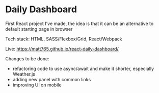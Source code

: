 # Daily Dashboard

First React project I've made, the idea is that it can be an alternative to default starting page in browser

Tech stack: HTML, SASS/Flexbox/Grid, React/Webpack

Live: https://matt765.github.io/react-daily-dashboard/

Changes to be done:
- refactoring code to use async/await and make it shorter, especially Weather.js
- adding new panel with common links
- improving UI on mobile
